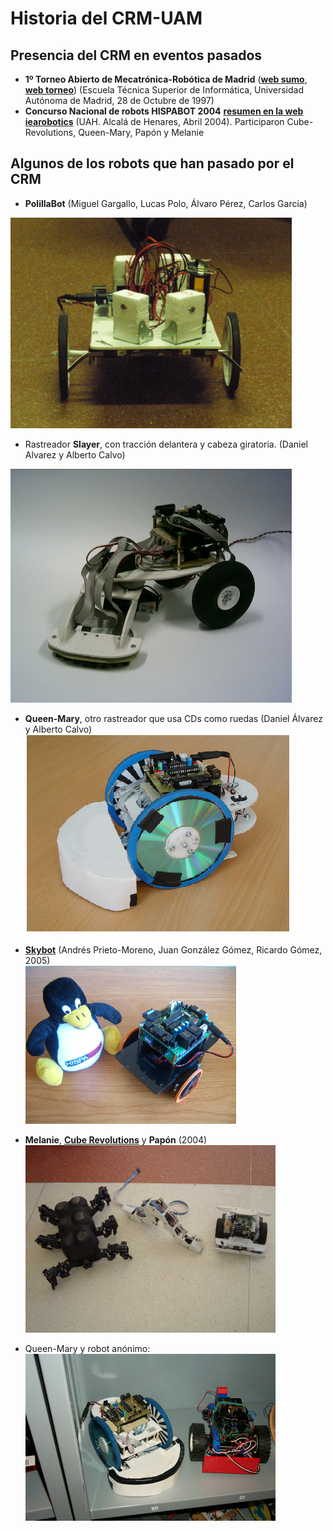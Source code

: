 # Historia del CRM-UAM

Presencia del CRM en eventos pasados
--

* **1º Torneo Abierto de Mecatrónica-Robótica de Madrid** ([**web sumo**](1997_1erOpenMeca_sumo.html), [**web torneo**](1997_1erOpenMeca_torneo.html)) (Escuela Técnica Superior de Informática, Universidad Autónoma de Madrid, 28 de Octubre de 1997)  
* **Concurso Nacional de robots HISPABOT 2004** [**resumen en la web iearobotics**](2004_HISPABOT/2004_HISPABOT_iearobotics.html) (UAH. Alcalá de Henares, Abril 2004). Participaron Cube-Revolutions, Queen-Mary, Papón y Melanie  


Algunos de los robots que han pasado por el CRM
--

* **PolillaBot** (Miguel Gargallo, Lucas Polo, Álvaro Pérez, Carlos Garcia)
<img src="2011_PolillaBot/polillaBot_1.jpg" width="450"/>  

* Rastreador **Slayer**, con tracción delantera y cabeza giratoria. (Daniel Alvarez y Alberto Calvo)  
<img src="200X_Slayer.jpg" width="450"/>  

* **Queen-Mary**, otro rastreador que usa CDs como ruedas (Daniel Álvarez y Alberto Calvo)  
![](200X_QueenMary.png)  

* [**Skybot**](http://www.iearobotics.com/wiki/index.php?title=Skybot) (Andrés Prieto-Moreno, Juan González Gómez, Ricardo Gómez, 2005)  
![](2005_SkyBot.png)  

* **Melanie**, [**Cube Revolutions**](http://www.iearobotics.com/wiki/index.php?title=Cube_Revolutions) y **Papón** (2004)  
![](2004_HISPABOT/2004_HISPABOT_iearobotics_files/melanie-cube-papon.png)  

* Queen-Mary y robot anónimo:  
![](2004_HISPABOT/2004_HISPABOT_iearobotics_files/queen-mary.png)  


